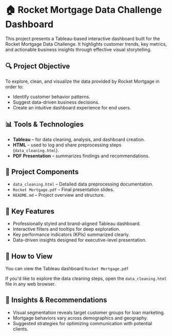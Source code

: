 # 🏠 Rocket Mortgage Data Challenge Dashboard

This project presents a Tableau-based interactive dashboard built for the Rocket Mortgage Data Challenge. It highlights customer trends, key metrics, and actionable business insights through effective visual storytelling.

## 🔍 Project Objective

To explore, clean, and visualize the data provided by Rocket Mortgage in order to:
- Identify customer behavior patterns.
- Suggest data-driven business decisions.
- Create an intuitive dashboard experience for end users.

## 📊 Tools & Technologies

- **Tableau** – for data cleaning, analysis, and dashboard creation.
- **HTML** – used to log and share preprocessing steps (`data_cleaning.html`).
- **PDF Presentation** – summarizes findings and recommendations.

## 📁 Project Components

- `data_cleaning.html` – Detailed data preprocessing documentation.
- `Rocket Mortgage.pdf` – Final presentation slides.
- `README.md` – Project overview and structure.

## 📌 Key Features

- Professionally styled and brand-aligned Tableau dashboard.
- Interactive filters and tooltips for deep exploration.
- Key performance indicators (KPIs) summarized clearly.
- Data-driven insights designed for executive-level presentation.

## 🔗 How to View

You can view the Tableau dashboard `Rocket Mortgage.pdf`

If you'd like to explore the data cleaning steps, open the `data_cleaning.html` file in any web browser.

## 🧠 Insights & Recommendations

- Visual segmentation reveals target customer groups for loan marketing.
- Mortgage behaviors vary across demographics and geography.
- Suggested strategies for optimizing communication with potential clients.
